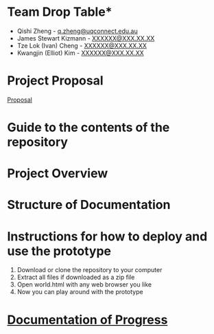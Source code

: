 # Team Drop Table*
+ Qishi Zheng - q.zheng@uqconnect.edu.au
+ James Stewart Kizmann - XXXXXX@XXX.XX.XX
+ Tze Lok (Ivan) Cheng - XXXXXX@XXX.XX.XX
+ Kwangjin (Elliot) Kim - XXXXXX@XXX.XX.XX

# Project Proposal
[Proposal](https://github.com/deco3500-2018/DROP-TABLE-star/wiki/Proposal)

# Guide to the contents of the repository

# Project Overview

# Structure of Documentation

# Instructions for how to deploy and use the prototype
1. Download or clone the repository to your computer
2. Extract all files if downloaded as a zip file
3. Open world.html with any web browser you like
4. Now you can play around with the prototype

# [Documentation of Progress](https://github.com/deco3500-2018/DROP-TABLE-star/wiki)
